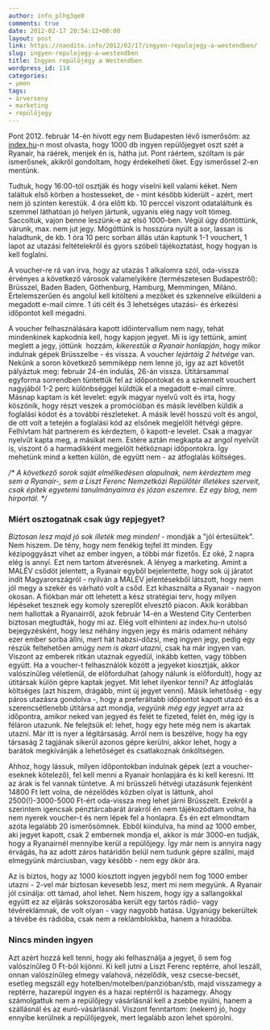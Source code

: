 ```yaml
---
author: info_plhg3qe0
comments: true
date: 2012-02-17 20:54:12+00:00
layout: post
link: https://nandito.info/2012/02/17/ingyen-repulojegy-a-westendben/
slug: ingyen-repulojegy-a-westendben
title: Ingyen repülőjegy a Westendben
wordpress_id: 114
categories:
- μmen
tags:
- árverseny
- marketing
- repülőjegy
---
```


Pont 2012. február 14-én hívott egy nem Budapesten lévő ismerősöm: az [index.hu](http://index.hu/gazdasag/magyar/2012/02/14/feljelenti_a_wizz_air-t_a_ryanair/?rnd=320)-n most olvasta, hogy 1000 db ingyen repülőjegyet oszt szét a Ryanair, ha ráérek, menjek én is, hátha jut. Pont ráértem, szóltam is pár ismerősnek, akikről gondoltam, hogy érdekelheti őket. Egy ismerőssel 2-en mentünk.

Tudtuk, hogy 16:00-tól osztják és hogy viselni kell valami kéket. Nem találtuk első körben a hostesseket, de - mint később kiderült - azért, mert nem jó szinten kerestük. 4 óra előtt kb. 10 perccel viszont odataláltunk és szemmel láthatóan jó helyen jártunk, ugyanis elég nagy volt tömeg. Saccoltuk, vajon benne leszünk-e az első 1000-ben. Végül úgy döntöttünk, várunk, max. nem jut jegy. Mögöttünk is hosszúra nyúlt a sor, lassan is haladtunk, de kb. 1 óra 10 perc sorban állás után kaptunk 1-1 vouchert, 1 lapot az utazási feltételekről és gyors szóbeli tájékoztatást, hogy hogyan is kell foglalni.

A voucher-re rá van írva, hogy az utazás 1 alkalomra szól, oda-vissza érvényes a következő városok valamelyikére (természetesen Budapestről): Brüsszel, Baden Baden, Göthenburg, Hamburg, Memmingen, Milánó. Értelemszerűen és angolul kell kitölteni a mezőket és szkennelve elküldeni a megadott e-mail címre. 1 úti célt és 3 lehetséges utazási- és érkezési időpontot kell megadni.

A voucher felhasználására kapott időintervallum nem nagy, tehát mindenkinek kapkodnia kell, hogy kapjon jegyet. Mi is így tettünk, amint meglett a jegy, jöttünk  hozzám, _kikerestük a Ryanair honlapján_, hogy mikor indulnak gépek Brüsszelbe - és vissza. A voucher _lejártáig 2 hétvége_ van. Nekünk a soron következő semmiképp nem lenne jó, így az azt követőt pályáztuk meg: február 24-én indulás, 26-án vissza. Útitársammal egyforma sorrendben tüntettük fel az időpontokat és a szkennelt vouchert nagyjából 1-2 perc különbséggel küldtük el a megadott e-mail címre. Másnap kaptam is két levelet: egyik magyar nyelvű volt és írta, hogy köszönik, hogy részt veszek a promócióban és másik levélben küldik a foglalási kódot és a további részleteket. A másik levél hosszú volt és angol, de ott volt a tetején a foglalási kód az elsőnek megjelölt hétvégi gépre. Felhívtam hát partnerem és kérdeztem, ő kapott-e levelet. Csak a magyar nyelvűt kapta meg, a másikat nem. Estére aztán megkapta az angol nyelvűt is, viszont ő a harmadikként megjelölt hétköznapi időpontokra. Így mehetünk mind a ketten külön, de együtt nem - az átfoglalás költséges.

_/* A következő sorok saját elmélkedésen alapulnak, nem kérdeztem meg sem a Ryanair-, sem a Liszt Ferenc Nemzetközi Repülőtér illetékes szerveit, csak építek egyetemi tanulmányaimra és józan eszemre. Ez egy blog, nem hírportál. */_

### Miért osztogatnak csak úgy repjegyet?

_Biztosan lesz majd jó sok illeték meg minden!_ - mondják a "jól értesültek". Nem hiszem. De tény, hogy nem fenékig tejfel itt minden. Egy kézipoggyászt vihet az ember ingyen, a többi már fizetős. Ez oké, 2 napra elég is annyi. Ezt nem tartom átverésnek. A lényeg a marketing. Amint a MALÉV csődöt jelentett, a Ryanair egyből bejelentette, hogy sok új járatot indít Magyarországról - nyilván a MALÉV jelentésekből látszott, hogy nem jól megy a szekér és várható volt a csőd. Ezt kihasználta a Ryanair - nagyon okosan. A fiókban már ott lehetett a kész stratégiai terv, hogy milyen lépéseket tesznek egy komoly szereplőt elvesztő piacon. Akik korábban nem hallottak a Ryanairről, azok február 14-én a Westend City Centerben biztosan megtudták, hogy mi az. Elég volt elhinteni az index.hu-n utolsó bejegyzésként, hogy lesz néhány ingyen jegy és máris odament néhány ezer ember sorba állni, mert hát habzsi-dőzsi, meg ingyen jegy, pedig egy részük feltehetően amúgy _nem is akart utazni_, csak ha már ingyen van. Viszont az emberek ritkán utaznak egyedül, inkább ketten, vagy többen együtt. Ha a voucher-t felhasználók között a jegyeket kiosztják, akkor valószínűleg véletlenül, de előfordulhat (ahogy nálunk is előfordult), hogy az útitársak külön gépre kaptak jegyet. Mit lehet ilyenkor tenni? Az átfoglalás költséges (azt hiszem, drágább, mint új jegyet venni). Másik lehetőség - egy páros utazásra gondolva -, hogy a preferáltabb időpontot kapott utazó és a szerencsétlenebb útitársa azt mondja, _vegyünk még egy jegyet_ arra az időpontra, amikor neked van jegyed és felét te fizeted, felét én, még így is féláron utazunk. Ne felejtsük el: lehet, hogy egy hete még nem is akartak utazni. Már itt is nyer a légitársaság. Arról nem is beszélve, hogy ha egy társaság 2 tagjának sikerül azonos gépre kerülni, akkor lehet, hogy a barátok megkívánják a lehetőséget és csatlakoznak önköltségen.

Ahhoz, hogy lássuk, milyen időpontokban indulnak gépek (ezt a voucher-eseknek kötelező), fel kell menni a Ryanair honlapjára és ki kell keresni. Itt az árak is fel vannak tüntetve. A mi brüsszeli hétvégi utazásunk fejenként 14800 Ft lett volna, de nézelődés közben olyat is láttunk, ahol 2500(!)-3000-5000 Ft-ért oda-vissza meg lehet járni Brüsszelt. Ezekről a szerintem igencsak pénztárcabarát árakról én nem tájékozódtam volna, ha nem nyerek voucher-t és nem lépek fel a honlapra. És én ezt elmondtam azóta legalább 20 ismerősömnek. Ebből kiindulva, ha mind az 1000 ember, aki jegyet kapott, csak 2 embernek mondja el, akkor is már 3000-en tudják, hogy a Ryanairnél mennyibe kerül a repülőjegy. Így már nem is annyira nagy érvágás, ha az adott záros határidőn belül nem tudunk gépre szállni, majd elmegyünk márciusban, vagy később - nem egy ökör ára.

Az is biztos, hogy az 1000 kiosztott ingyen jegyből nem fog 1000 ember utazni - 2-vel már biztosan kevesebb lesz, mert mi nem megyünk. A Ryanair jól csinálja: ott támad, ahol lehet. Nem hiszem, hogy így a sallangokkal együtt ez az eljárás sokszorosába került egy tartós rádió- vagy tévéreklámnak, de volt olyan - vagy nagyobb hatása. Ugyanúgy bekerültek a tévébe és rádióba, csak nem a reklámblokkba, hanem a híradóba.

### Nincs minden ingyen

Azt azért hozzá kell tenni, hogy aki felhasználja a jegyet, ő sem fog valószínűleg 0 Ft-ból kijönni. Ki kell jutni a Liszt Ferenc reptérre, ahol leszáll, onnan valószínűleg elmegy valahová, nézelődik, vesz csecse-becsét, esetleg megszáll egy hotelben/motelben/panzióban/stb, majd visszamegy a reptérre, hazarepül ingyen és a hazai reptérről is hazamegy. Ahogy számolgattuk nem a repülőjegy vásárlásnál kell a zsebbe nyúlni, hanem a szállásnál és az euró-vásárlásnál. Viszont fenntartom: (nekem) jó, hogy ennyibe kerülnek a repülőjegyek, mert legalább azon lehet spórolni.
